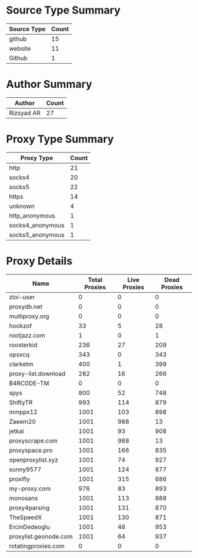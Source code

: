 # Source Type Summary

| Source Type | Count |
|-------------|-------|
| github | 15 |
| website | 11 |
| Github | 1 |


# Author Summary

| Author | Count |
|--------|-------|
| Rizsyad AR | 27 |


# Proxy Type Summary

| Proxy Type | Count |
|------------|-------|
| http | 21 |
| socks4 | 20 |
| socks5 | 22 |
| https | 14 |
| unknown | 4 |
| http_anonymous | 1 |
| socks4_anonymous | 1 |
| socks5_anonymous | 1 |


# Proxy Details

| Name | Total Proxies | Live Proxies | Dead Proxies |
|------|---------------|--------------|---------------|
| zloi-user | 0 | 0 | 0 |
| proxydb.net | 0 | 0 | 0 |
| multiproxy.org | 0 | 0 | 0 |
| hookzof | 33 | 5 | 28 |
| rootjazz.com | 1 | 0 | 1 |
| roosterkid | 236 | 27 | 209 |
| opsxcq | 343 | 0 | 343 |
| clarketm | 400 | 1 | 399 |
| proxy-list.download | 282 | 16 | 266 |
| B4RC0DE-TM | 0 | 0 | 0 |
| spys | 800 | 52 | 748 |
| ShiftyTR | 993 | 114 | 879 |
| mmppx12 | 1001 | 103 | 898 |
| Zaeem20 | 1001 | 988 | 13 |
| jetkai | 1001 | 93 | 908 |
| proxyscrape.com | 1001 | 988 | 13 |
| proxyspace.pro | 1001 | 166 | 835 |
| openproxylist.xyz | 1001 | 74 | 927 |
| sunny9577 | 1001 | 124 | 877 |
| proxifly | 1001 | 315 | 686 |
| my-proxy.com | 976 | 83 | 893 |
| monosans | 1001 | 113 | 888 |
| proxy4parsing | 1001 | 131 | 870 |
| TheSpeedX | 1001 | 130 | 871 |
| ErcinDedeoglu | 1001 | 48 | 953 |
| proxylist.geonode.com | 1001 | 64 | 937 |
| rotatingproxies.com | 0 | 0 | 0 |

